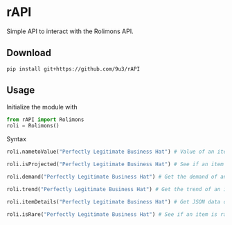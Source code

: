 # rAPI
Simple API to interact with the Rolimons API.

## Download

`pip install git+https://github.com/9u3/rAPI`

## Usage

Initialize the module with
```py
from rAPI import Rolimons
roli = Rolimons()
```

Syntax
```py
roli.nametoValue("Perfectly Legitimate Business Hat") # Value of an item

roli.isProjected("Perfectly Legitimate Business Hat") # See if an item is projected, Returns True if it is

roli.demand("Perfectly Legitimate Business Hat") # Get the demand of an item, Returns a number from 0 to 5

roli.trend("Perfectly Legitimate Business Hat") # Get the trend of an item, Returns a number from 0 to 5

roli.itemDetails("Perfectly Legitimate Business Hat") # Get JSON data of an item, Unmodified.

roli.isRare("Perfectly Legitimate Business Hat") # See if an item is rare, Returns True if it is.
```
